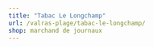 ```yaml
---
title: "Tabac Le Longchamp"
url: /valras-plage/tabac-le-longchamp/
shop: marchand de journaux
---
```

